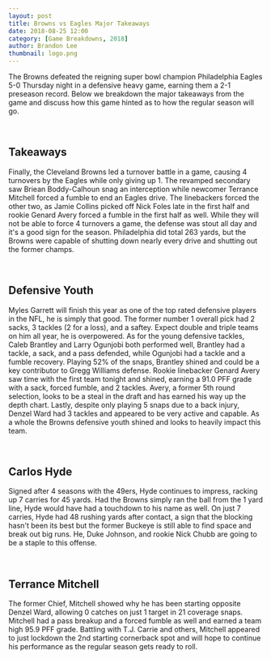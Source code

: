 ```yaml
---
layout: post
title: Browns vs Eagles Major Takeaways
date: 2018-08-25 12:00
category: [Game Breakdowns, 2018]
author: Brandon Lee
thumbnail: logo.png
---
```


The Browns defeated the reigning super bowl champion Philadelphia Eagles 5-0 Thursday night in a defensive heavy game, earning them a 2-1 preseason record. Below we breakdown the major takeaways from the game and discuss how this game hinted as to how the regular season will go.

<br>

## Takeaways

Finally, the Cleveland Browns led a turnover battle in a game, causing 4 turnovers by the Eagles while only giving up 1. The revamped secondary saw Briean Boddy-Calhoun snag an interception while newcomer Terrance Mitchell forced a fumble to end an Eagles drive. The linebackers forced the other two, as Jamie Collins picked off Nick Foles late in the first half and rookie Genard Avery forced a fumble in the first half as well. While they will not be able to force 4 turnovers a game, the defense was stout all day and it's a good sign for the season. Philadelphia did total 263 yards, but the Browns were capable of shutting down nearly every drive and shutting out the former champs.

<br>

## Defensive Youth

Myles Garrett will finish this year as one of the top rated defensive players in the NFL, he is simply that good. The former number 1 overall pick had 2 sacks, 3 tackles (2 for a loss), and a saftey. Expect double and triple teams on him all year, he is overpowered. As for the young defensive tackles, Caleb Brantley and Larry Ogunjobi both performed well, Brantley had a tackle, a sack, and a pass defended, while Ogunjobi had a tackle and a fumble recovery. Playing 52% of the snaps, Brantley shined and could be a key contributor to Gregg Williams defense. Rookie linebacker Genard Avery saw time with the first team tonight and shined, earning a 91.0 PFF grade with a sack, forced fumble, and 2 tackles. Avery, a former 5th round selection, looks to be a steal in the draft and has earned his way up the depth chart. Lastly, despite only playing 5 snaps due to a back injury, Denzel Ward had 3 tackles and appeared to be very active and capable. As a whole the Browns defensive youth shined and looks to heavily impact this team.

<br>

## Carlos Hyde

Signed after 4 seasons with the 49ers, Hyde continues to impress, racking up 7 carries for 45 yards. Had the Browns simply ran the ball from the 1 yard line, Hyde would have had a touchdown to his name as well. On just 7 carries, Hyde had 48 rushing yards after contact, a sign that the blocking hasn't been its best but the former Buckeye is still able to find space and break out big runs. He, Duke Johnson, and rookie Nick Chubb are going to be a staple to this offense.

<br>

## Terrance Mitchell

The former Chief, Mitchell showed why he has been starting opposite Denzel Ward, allowing 0 catches on just 1 target in 21 coverage snaps. Mitchell had a pass breakup and a forced fumble as well and earned a team high 95.9 PFF grade. Battling with T.J. Carrie and others, Mitchell appeared to just lockdown the 2nd starting cornerback spot and will hope to continue his performance as the regular season gets ready to roll.

